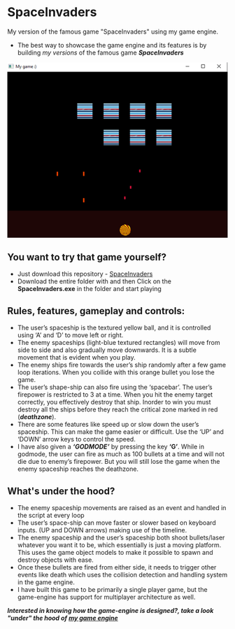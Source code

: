 # SpaceInvaders
My version of the famous game "SpaceInvaders" using my game engine.
* The best way to showcase the game engine and its features is by building *my versions* of the famous game ***SpaceInvaders***

![alt text](https://github.com/ssudher/SpaceInvaders/blob/main/SpaceInvaders/SpaceInvaders.png)

## You want to try that game yourself?
* Just download this repository - [SpaceInvaders](https://github.com/ssudher/SpaceInvaders)
* Download the entire folder with and then Click on the **SpaceInvaders.exe** in the folder and start playing

## Rules, features, gameplay and controls:
* The user’s spaceship is the textured yellow ball, and it is controlled using ‘A’ and ‘D’ to move left or right.
* The enemy spaceships (light-blue textured rectangles) will move from side to side and also gradually move downwards. It is a subtle movement that is evident when you play.
* The enemy ships fire towards the user’s ship randomly after a few game loop iterations. When you collide with this orange bullet you lose the game.
* The user’s shape-ship can also fire using the ‘spacebar’. The user’s firepower is restricted to 3 at a time. When you hit the enemy target correctly, you effectively destroy that ship. Inorder to win you must destroy all the ships before they reach the critical zone marked in red (***deathzone***).
* There are some features like speed up or slow down the user’s spaceship. This can make the game easier or difficult. Use the ‘UP’ and ‘DOWN’ arrow keys to control the speed.
* I have also given a ***‘GODMODE’*** by pressing the key **‘G’**. While in godmode, the user can fire as much as 100 bullets at a time and will not die due to enemy’s firepower. But you will still lose the game when the enemy spaceship reaches the deathzone.

## What's under the hood?
* The enemy spaceship movements are raised as an event and handled in the script at every loop
* The user’s space-ship can move faster or slower based on keyboard inputs. (UP and DOWN arrows) making use of the timeline.
* The enemy spaceship and the user’s spaceship both shoot bullets/laser whatever you want it to be, which essentially is just a moving platform. This uses the game object models to make it possible to spawn and destroy objects with ease.
* Once these bullets are fired from either side, it needs to trigger other events like death which uses the collision detection and handling system in the game engine.
* I have built this game to be primarily a single player game, but the game-engine has support for multiplayer architecture as well.

***Interested in knowing how the game-engine is designed?, take a look "under" the hood of [my game engine](https://github.com/ssudher/CSC591)***
